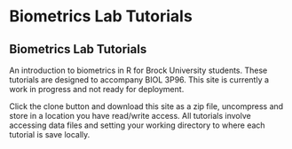 Biometrics Lab Tutorials
================

Biometrics Lab Tutorials
------------------------

An introduction to biometrics in R for Brock University students. These tutorials are designed to accompany BIOL 3P96. This site is currently a work in progress and not ready for deployment.

Click the clone button and download this site as a zip file, uncompress and store in a location you have read/write access. All tutorials involve accessing data files and setting your working directory to where each tutorial is save locally.
